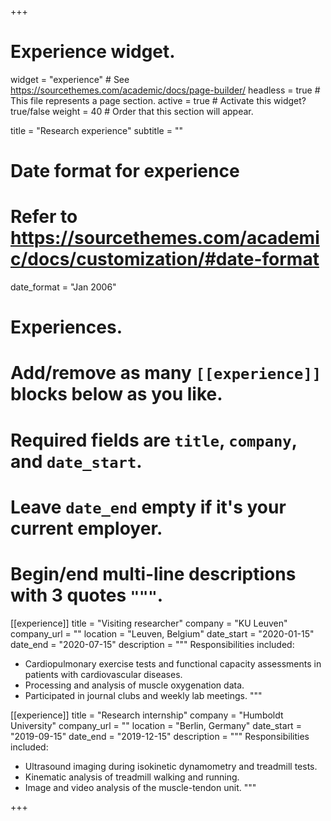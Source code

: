 +++
# Experience widget.
widget = "experience"  # See https://sourcethemes.com/academic/docs/page-builder/
headless = true  # This file represents a page section.
active = true  # Activate this widget? true/false
weight = 40  # Order that this section will appear.

title = "Research experience"
subtitle = ""

# Date format for experience
#   Refer to https://sourcethemes.com/academic/docs/customization/#date-format
date_format = "Jan 2006"

# Experiences.
#   Add/remove as many `[[experience]]` blocks below as you like.
#   Required fields are `title`, `company`, and `date_start`.
#   Leave `date_end` empty if it's your current employer.
#   Begin/end multi-line descriptions with 3 quotes `"""`.
[[experience]]
  title = "Visiting researcher"
  company = "KU Leuven"
  company_url = ""
  location = "Leuven, Belgium"
  date_start = "2020-01-15"
  date_end = "2020-07-15"
  description = """
  Responsibilities included:
  
  * Cardiopulmonary exercise tests and functional capacity assessments in patients with cardiovascular diseases.
  * Processing and analysis of muscle oxygenation data.
  * Participated in journal clubs and weekly lab meetings.
  """

[[experience]]
  title = "Research internship"
  company = "Humboldt University"
  company_url = ""
  location = "Berlin, Germany"
  date_start = "2019-09-15"
  date_end = "2019-12-15"
  description = """
  Responsibilities included:

  * Ultrasound imaging during isokinetic dynamometry and treadmill tests.
  * Kinematic analysis of treadmill walking and running.
  * Image and video analysis of the muscle-tendon unit.
  """

+++
